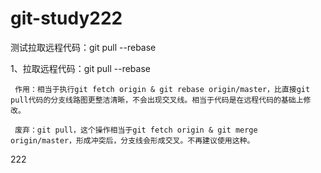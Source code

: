 # git-study222

测试拉取远程代码：git pull --rebase

1、拉取远程代码：git pull --rebase

     作用：相当于执行git fetch origin & git rebase origin/master，比直接git pull代码的分支线路图更整洁清晰，不会出现交叉线。相当于代码是在远程代码的基础上修改。

     废弃：git pull，这个操作相当于git fetch origin & git merge origin/master，形成冲突后，分支线会形成交叉。不再建议使用这种。
222
